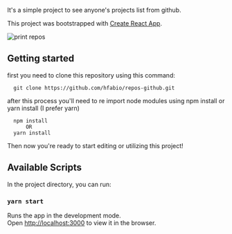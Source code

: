 It's a simple project to see anyone's projects list from github.

This project was bootstrapped with [Create React App](https://github.com/facebook/create-react-app).

![print repos](https://user-images.githubusercontent.com/15989467/62177373-13d92e80-b31b-11e9-97cd-d25d2870b6dd.png)


## Getting started

first you need to clone this repository using this command:

```
  git clone https://github.com/hfabio/repos-github.git
```

after this process you'll need to re import node modules using npm install or yarn install (I prefer yarn)
```
  npm install
      OR
  yarn install
```

Then now you're ready to start editing or utilizing this project!

## Available Scripts

In the project directory, you can run:

### `yarn start`

Runs the app in the development mode.<br>
Open [http://localhost:3000](http://localhost:3000) to view it in the browser.


